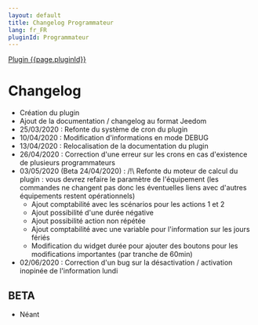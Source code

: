 ```yaml
---
layout: default
title: Changelog Programmateur
lang: fr_FR
pluginId: Programmateur
---
```


<div id="title">
<a href="../../../{{site.baseurl}}/{{page.pluginId}}/{{page.lang}}">Plugin {{page.pluginId}}</a>
</div>

Changelog
===
- Création du plugin
- Ajout de la documentation / changelog au format Jeedom
- 25/03/2020 : Refonte du système de cron du plugin
- 10/04/2020 : Modification d'informations en mode DEBUG
- 13/04/2020 : Relocalisation de la documentation du plugin
- 26/04/2020 : Correction d'une erreur sur les crons en cas d'existence de plusieurs programmateurs
- 03/05/2020 (Beta 24/04/2020) : /!\ Refonte du moteur de calcul du plugin : vous devrez refaire le paramètre de l'équipement (les commandes ne changent pas donc les éventuelles liens avec d'autres équipements restent opérationnels)
  - Ajout comptabilité avec les scénarios pour les actions 1 et 2
  - Ajout possibilité d'une durée négative
  - Ajout possibilité action non répétée
  - Ajout comptabilité avec une variable pour l'information sur les jours fériés
  - Modification du widget durée pour ajouter des boutons pour les modifications importantes (par tranche de 60min)
- 02/06/2020 : Correction d'un bug sur la désactivation / activation inopinée de l'information lundi

## BETA
- Néant
